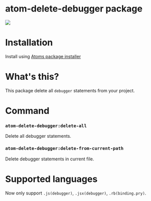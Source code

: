# atom-delete-debugger package
![](https://user-images.githubusercontent.com/15260226/27250739-3d8b7db6-5371-11e7-9628-f55e2487bd0e.gif)

# Installation
Install using [Atoms package installer](http://flight-manual.atom.io/using-atom/sections/atom-packages/)

# What's this?
This package delete all `debugger` statements from your project.


# Command
### `atom-delete-debugger:delete-all`
Delete all debugger statements.

### `atom-delete-debugger:delete-from-current-path`
Delete debugger statements in current file.

# Supported languages
Now only support `.js(debugger)`, `.jsx(debugger)`, `.rb(binding.pry)`.
